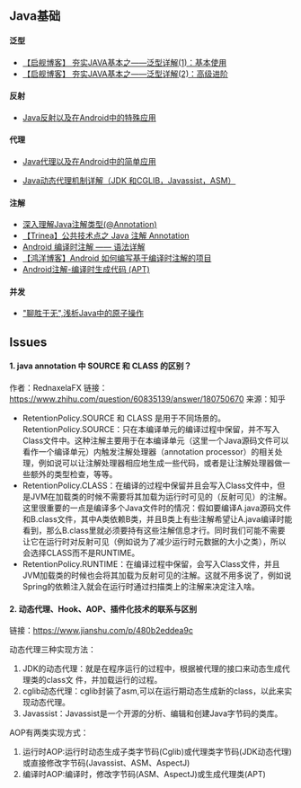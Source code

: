 ## Java基础

#### 泛型

* [【启舰博客】 夯实JAVA基本之——泛型详解(1)：基本使用](http://blog.csdn.net/harvic880925/article/details/49872903)
* [【启舰博客】 夯实JAVA基本之——泛型详解(2)：高级进阶](http://blog.csdn.net/harvic880925/article/details/49883589)


#### 反射

* [Java反射以及在Android中的特殊应用](https://juejin.im/post/5a2c1c5bf265da431956334c)


#### 代理
* [Java代理以及在Android中的简单应用](https://juejin.im/post/5a2e4e9a51882559e2259ad3)

* [Java动态代理机制详解（JDK 和CGLIB，Javassist，ASM）](https://blog.csdn.net/luanlouis/article/details/24589193)


#### 注解
* [深入理解Java注解类型(@Annotation)](https://blog.csdn.net/javazejian/article/details/71860633)
* [【Trinea】公共技术点之 Java 注解 Annotation](http://a.codekk.com/detail/Android/Trinea/公共技术点之%20Java%20注解%20Annotation)
* [Android 编译时注解 —— 语法详解](https://blog.csdn.net/gdutxiaoxu/article/details/70822023)
* [【鸿洋博客】Android 如何编写基于编译时注解的项目](https://blog.csdn.net/lmj623565791/article/details/51931859)
* [Android注解-编译时生成代码 (APT)](https://blog.csdn.net/a1018875550/article/details/52166916)

#### 并发
* ["聊胜于无",浅析Java中的原子操作](https://cloud.tencent.com/developer/article/1124658)

## Issues

#### 1. java annotation 中 SOURCE 和 CLASS 的区别？
作者：RednaxelaFX
链接：https://www.zhihu.com/question/60835139/answer/180750670
来源：知乎

* RetentionPolicy.SOURCE 和 CLASS 是用于不同场景的。RetentionPolicy.SOURCE：只在本编译单元的编译过程中保留，并不写入Class文件中。这种注解主要用于在本编译单元（这里一个Java源码文件可以看作一个编译单元）内触发注解处理器（annotation processor）的相关处理，例如说可以让注解处理器相应地生成一些代码，或者是让注解处理器做一些额外的类型检查，等等。
* RetentionPolicy.CLASS：在编译的过程中保留并且会写入Class文件中，但是JVM在加载类的时候不需要将其加载为运行时可见的（反射可见）的注解。这里很重要的一点是编译多个Java文件时的情况：假如要编译A.java源码文件和B.class文件，其中A类依赖B类，并且B类上有些注解希望让A.java编译时能看到，那么B.class里就必须要持有这些注解信息才行。同时我们可能不需要让它在运行时对反射可见（例如说为了减少运行时元数据的大小之类），所以会选择CLASS而不是RUNTIME。
* RetentionPolicy.RUNTIME：在编译过程中保留，会写入Class文件，并且JVM加载类的时候也会将其加载为反射可见的注解。这就不用多说了，例如说Spring的依赖注入就会在运行时通过扫描类上的注解来决定注入啥。

#### 2. 动态代理、Hook、AOP、插件化技术的联系与区别
链接：https://www.jianshu.com/p/480b2eddea9c

动态代理三种实现方法：

1. JDK的动态代理：就是在程序运行的过程中，根据被代理的接口来动态生成代理类的class文 件，并加载运行的过程。
2. cglib动态代理：cglib封装了asm,可以在运行期动态生成新的class，以此来实现动态代理。
3. Javassist：Javassist是一个开源的分析、编辑和创建Java字节码的类库。

AOP有两类实现方式：

 1. 运行时AOP:运行时动态生成子类字节码(Cglib)或代理类字节码(JDK动态代理)或直接修改字节码(Javassist、ASM、AspectJ)
 2. 编译时AOP:编译时，修改字节码(ASM、AspectJ)或生成代理类(APT)



